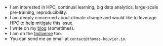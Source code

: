 - I am interested in HPC, continual learning, big data analytics, large-scale pre-training, reproducibility.
- I am deeply concerned about climate change and would like to leverage HPC to help mitigate this issue.
- I write on my [blog](https://thomas-bouvier.io) (sometimes).
- I am on the [fediverse](https://mastodon.social/@tomatrocho) too.
- You can send me an email at `contact@thomas-bouvier.io`.
